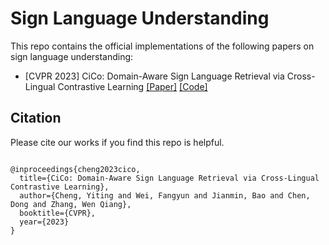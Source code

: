 # Sign Language Understanding

This repo contains the official implementations of the following papers on sign language understanding:

- [CVPR 2023] CiCo: Domain-Aware Sign Language Retrieval via Cross-Lingual Contrastive Learning [[Paper]](https://arxiv.org/abs/2303.12793) [[Code]](https://github.com/FangyunWei/SLRT/tree/main/CiCo)


## Citation
Please cite our works if you find this repo is helpful.
```

@inproceedings{cheng2023cico,
  title={CiCo: Domain-Aware Sign Language Retrieval via Cross-Lingual Contrastive Learning},
  author={Cheng, Yiting and Wei, Fangyun and Jianmin, Bao and Chen, Dong and Zhang, Wen Qiang},
  booktitle={CVPR},
  year={2023}
}

```
